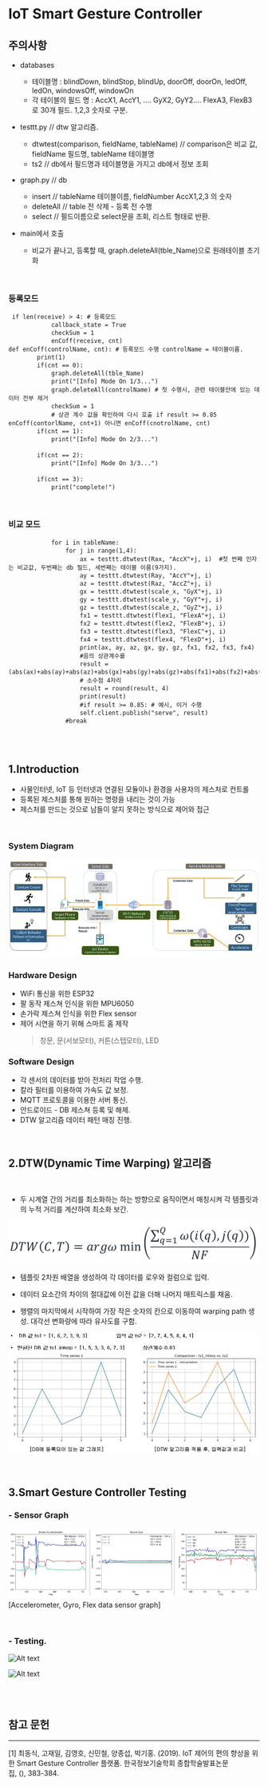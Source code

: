 IoT Smart Gesture Controller
=============

주의사항
-------------

- databases
  - 테이블명 : blindDown, blindStop, blindUp, doorOff, doorOn, ledOff, ledOn, windowsOff, windowOn
  - 각 테이블의 필드 명 : AccX1, AccY1, .... GyX2, GyY2.... FlexA3, FlexB3 로 30개 필드. 1,2,3 숫자로 구분.


- testtt.py   // dtw 알고리즘. 
	- dtwtest(comparison, fieldName, tableName) // comparison은 비교 값, fieldName 필드명, tableName 테이블명
	- ts2 // db에서 필드명과 테이블명을 가지고 db에서 정보 조회

- graph.py // db
	- insert // tableName 테이블이름, fieldNumber AccX1,2,3 의 숫자
	- deleteAll  // table 전 삭제 - 등록 전 수행
	- select // 필드이름으로 select문을 조회, 리스트 형태로 반환.

- main에서 호출
	- 비교가 끝나고, 등록할 때,  graph.deleteAll(tble_Name)으로 원래테이블 초기화 

<br>

### 등록모드
```
 if len(receive) > 4: # 등록모드
            callback_state = True
            checkSum = 1
            enCoff(receive, cnt)
def enCoff(controlName, cnt): # 등록모드 수행 controlName = 테이블이름.
        print(1)
        if(cnt == 0):
            graph.deleteAll(tble_Name)
            print("[Info] Mode On 1/3...")
            graph.deleteAll(controlName) # 첫 수행시, 관련 테이블안에 있는 데이터 전부 제거
            checkSum = 1
            # 상관 계수 값을 확인하여 다시 호출 if result >= 0.85 enCoff(contorlName, cnt+1) 아니면 enCoff(cnotrolName, cnt)
        if(cnt == 1):
            print("[Info] Mode On 2/3...")

        if(cnt == 2):
            print("[Info] Mode On 3/3...")

        if(cnt == 3):
            print("complete!")
```

<br>

### 비교 모드
```
            for i in tableName:
                for j in range(1,4):
                    ax = testtt.dtwtest(Rax, "AccX"+j, i)  #첫 번째 인자는 비교값, 두번째는 db 필드, 세번째는 테이블 이름(9가지).
                    ay = testtt.dtwtest(Ray, "AccY"+j, i)
                    az = testtt.dtwtest(Raz, "AccZ"+j, i)
                    gx = testtt.dtwtest(scale_x, "GyX"+j, i)
                    gy = testtt.dtwtest(scale_y, "GyY"+j, i)
                    gz = testtt.dtwtest(scale_z, "GyZ"+j, i)
                    fx1 = testtt.dtwtest(flex1, "FlexA"+j, i)
                    fx2 = testtt.dtwtest(flex2, "FlexB"+j, i)
                    fx3 = testtt.dtwtest(flex3, "FlexC"+j, i)
                    fx4 = testtt.dtwtest(flex4, "FlexD"+j, i)
                    print(ax, ay, az, gx, gy, gz, fx1, fx2, fx3, fx4)
                    #음의 상관계수를
                    result = (abs(ax)+abs(ay)+abs(az)+abs(gx)+abs(gy)+abs(gz)+abs(fx1)+abs(fx2)+abs(fx3)+abs(fx4))/10
                    # 소수점 4자리
                    result = round(result, 4)
                    print(result)
                    #if result >= 0.85: # 예시, 이거 수행
                    self.client.publish("serve", result)
                #break
```
<br>
<br>

1.Introduction
-------------
- 사물인터넷, IoT 등 인터넷과 연결된 모듈이나 환경을 사용자의 제스처로 컨트롤
- 등록된 제스처를 통해 원하는 명령을 내리는 것이 가능
- 제스처를 만드는 것으로 남들이 알지 못하는 방식으로 제어와 접근

<br>

### System Diagram
![Alt text](/img/system_diagram.JPG)

### Hardware Design
* WiFi 통신을 위한 ESP32
* 팔 동작 제스쳐 인식을 위한 MPU6050
* 손가락 제스쳐 인식을 위한 Flex sensor
* 제어 시연을 하기 위해 스마트 홈 제작
    > 창문, 문(서보모터), 커튼(스텝모터), LED 

### Software Design
* 각 센서의 데이터를 받아 전처리 작업 수행.
* 칼라 필터를 이용하여 가속도 값 보정.
* MQTT 프로토콜을 이용한 서버 통신.
* 안드로이드 - DB 제스쳐 등록 및 해제.
* DTW 알고리즘 데이터 패턴 매칭 진행.

<br>

2.DTW(Dynamic Time Warping) 알고리즘
-------------

<br>

* 두 시계열 간의 거리를 최소화하는 하는 방향으로 움직이면서 매칭시켜 각 템플릿과의 누적 거리를 계산하여 최소화 보간.
  
![Alt text](/img/DTW_math.JPG)
* 템플릿 2차원 배열을 생성하여 각 데이터를 로우와 컬럼으로 입력.
  
* 데이터 요소간의 차이의 절대값에 이전 값을 더해 나머지 매트릭스를 채움.

* 행렬의 마지막에서 시작하여 가장 작은 숫자의 칸으로 이동하여 warping path 생성. 대각선 변화량에 따라 유사도를 구함.

![Alt text](/img/DTW_graph.JPG)

<br>

3.Smart Gesture Controller Testing
-------------

### -  Sensor Graph

![Alt text](/img/Sensor_visualization.JPG)
[Accelerometer, Gyro, Flex data sensor graph] 

<br>

### - Testing.
![Alt text](/img/Gesture1.gif)

![Alt text](/img/Gesture2.gif)

<br>
<br>

참고 문헌
-------------

***

[1] 최동식, 고재일, 김영호, 신민철, 양종섭, 박기홍. (2019). IoT 제어의 편의 향상을 위한 Smart Gesture Controller 플랫폼. 한국정보기술학회 종합학술발표논문집, (), 383-384.